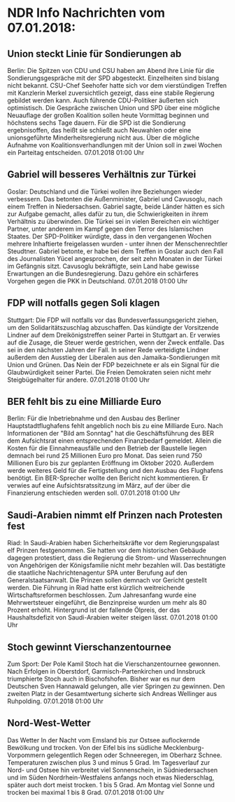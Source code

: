 # NDR Info Nachrichten vom 07.01.2018:


## Union steckt Linie für Sondierungen ab
Berlin: Die Spitzen von CDU und CSU haben am Abend ihre Linie für die Sondierungsgespräche mit der SPD abgesteckt. Einzelheiten sind bislang nicht bekannt. CSU-Chef Seehofer hatte sich vor dem vierstündigen Treffen mit Kanzlerin Merkel zuversichtlich gezeigt, dass eine stabile Regierung gebildet werden kann. Auch führende CDU-Politiker äußerten sich optimistisch. Die Gespräche zwischen Union und SPD über eine mögliche Neuauflage der großen Koalition sollen heute Vormittag beginnen und höchstens sechs Tage dauern. Für die SPD ist die Sondierung ergebnisoffen, das heißt sie schließt auch Neuwahlen oder eine unionsgeführte Minderheitsregierung nicht aus. Über die mögliche Aufnahme von Koalitionsverhandlungen mit der Union soll in zwei Wochen ein Parteitag entscheiden. 07.01.2018 01:00 Uhr 

## Gabriel will besseres Verhältnis zur Türkei
Goslar: 			Deutschland und die Türkei wollen ihre Beziehungen wieder verbessern. Das betonten die Außenminister, Gabriel und Cavusoglu, nach einem Treffen in Niedersachsen. Gabriel sagte, beide Länder hätten es sich zur Aufgabe gemacht, alles dafür zu tun, die Schwierigkeiten in ihrem Verhältnis zu überwinden. Die Türkei sei in vielen Bereichen ein wichtiger Partner, unter anderem im Kampf gegen den Terror des Islamischen Staates. Der SPD-Politiker würdigte, dass in den vergangenen Wochen mehrere Inhaftierte freigelassen wurden - unter ihnen der Menschenrechtler Steudtner. Gabriel betonte, er habe bei dem Treffen in Goslar auch den Fall des Journalisten Yücel angesprochen, der seit zehn Monaten in der Türkei im Gefängnis sitzt. Cavusoglu bekräftigte, sein Land habe gewisse Erwartungen an die Bundesregierung. Dazu gehöre ein schärferes Vorgehen gegen die PKK in Deutschland. 07.01.2018 01:00 Uhr 

## FDP will notfalls gegen Soli klagen
Stuttgart: Die FDP will notfalls vor das Bundesverfassungsgericht ziehen, um den Solidaritätszuschlag abzuschaffen. Das kündigte der Vorsitzende Lindner auf dem Dreikönigstreffen seiner Partei in Stuttgart an. Er verwies auf die Zusage, die Steuer werde gestrichen, wenn der Zweck entfalle. Das sei in den nächsten Jahren der Fall. In seiner Rede verteidigte Lindner außerdem den Ausstieg der Liberalen aus den Jamaika-Sondierungen mit Union und Grünen. Das Nein der FDP bezeichnete er als ein Signal für die Glaubwürdigkeit seiner Partei. Die Freien Demokraten seien nicht mehr Steigbügelhalter für andere. 07.01.2018 01:00 Uhr 

## BER fehlt bis zu eine Milliarde Euro
Berlin: Für die Inbetriebnahme und den Ausbau des Berliner Hauptstadtflughafens fehlt angeblich noch bis zu eine Milliarde Euro. Nach Informationen der "Bild am Sonntag" hat die Geschäftsführung des BER dem Aufsichtsrat einen entsprechenden Finanzbedarf gemeldet. Allein die Kosten für die Einnahmeausfälle und den Betrieb der Baustelle liegen demnach bei rund 25 Millionen Euro pro Monat. Das seien rund 750 Millionen Euro bis zur geplanten Eröffnung im Oktober 2020. Außerdem werde weiteres Geld für die Fertigstellung und den Ausbau des Flughafens benötigt. Ein BER-Sprecher wollte den Bericht nicht kommentieren. Er verwies auf eine Aufsichtsratssitzung im März, auf der über die Finanzierung entschieden werden soll. 07.01.2018 01:00 Uhr 

## Saudi-Arabien nimmt elf Prinzen nach Protesten fest
Riad: In Saudi-Arabien haben Sicherheitskräfte vor dem Regierungspalast elf Prinzen festgenommen. Sie hatten vor dem historischen Gebäude dagegen protestiert, dass die Regierung die Strom- und Wasserrechnungen von Angehörigen der Königsfamilie nicht mehr bezahlen will. Das bestätigte die staatliche Nachrichtenagentur SPA unter Berufung auf den Generalstaatsanwalt. Die Prinzen sollen demnach vor Gericht gestellt werden. Die Führung in Riad hatte erst kürzlich weitreichende Wirtschaftsreformen beschlossen. Zum Jahresanfang wurde eine Mehrwertsteuer eingeführt, die Benzinpreise wurden um mehr als 80 Prozent erhöht. Hintergrund ist der fallende Ölpreis, der das Haushaltsdefizit von Saudi-Arabien weiter steigen lässt. 07.01.2018 01:00 Uhr 

## Stoch gewinnt Vierschanzentournee
Zum Sport: Der Pole Kamil Stoch hat die Vierschanzentournee gewonnen. Nach Erfolgen in Oberstdorf, Garmisch-Partenkirchen und Innsbruck triumphierte Stoch auch in Bischofshofen. Bisher war es nur dem Deutschen Sven Hannawald gelungen, alle vier Springen zu gewinnen. Den zweiten Platz in der Gesamtwertung sicherte sich Andreas Wellinger aus Ruhpolding. 07.01.2018 01:00 Uhr 

## Nord-West-Wetter
Das Wetter In der Nacht vom Emsland bis zur Ostsee auflockernde Bewölkung und trocken. Von der Eifel bis ins südliche Mecklenburg-Vorpommern gelegentlich Regen oder Schneeregen, im Oberharz Schnee. Temperaturen zwischen plus 3 und minus 5 Grad. Im Tagesverlauf zur Nord- und Ostsee hin verbreitet viel Sonnenschein, in Südniedersachsen und im Süden Nordrhein-Westfalens anfangs noch etwas Niederschlag, später auch dort meist trocken. 1 bis 5 Grad. Am Montag viel Sonne und trocken bei maximal 1 bis 8 Grad. 07.01.2018 01:00 Uhr 
